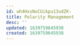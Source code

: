 ```yaml
---
id: wh4HxsNoCUikpu13udZK-
title: Polarity Management
desc: ''
updated: 1639759645938
created: 1639759645938
---
```


